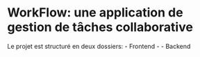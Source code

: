 # WorkFlow: une application de gestion de tâches collaborative

Le projet est structuré en deux dossiers:
    - Frontend
    -
    - Backend